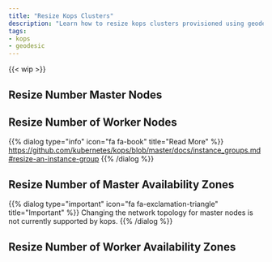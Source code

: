 ```yaml
---
title: "Resize Kops Clusters"
description: "Learn how to resize kops clusters provisioned using geodesic"
tags:
- kops
- geodesic
---
```

{{< wip >}}

## Resize Number Master Nodes

## Resize Number of Worker Nodes

{{% dialog type="info" icon="fa fa-book" title="Read More" %}}
<https://github.com/kubernetes/kops/blob/master/docs/instance_groups.md#resize-an-instance-group>
{{% /dialog %}}

## Resize Number of Master Availability Zones

{{% dialog type="important" icon="fa fa-exclamation-triangle" title="Important" %}}
Changing the network topology for master nodes is not currently supported by kops.
{{% /dialog %}}

## Resize Number of Worker Availability Zones
